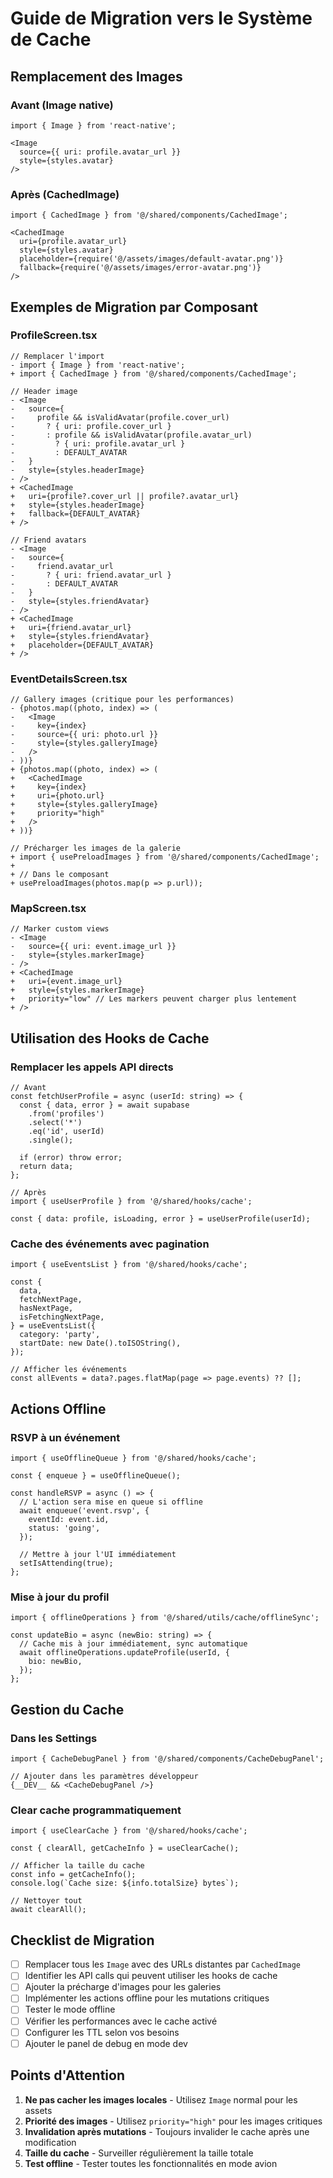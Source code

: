 # Guide de Migration vers le Système de Cache

## Remplacement des Images

### Avant (Image native)
```tsx
import { Image } from 'react-native';

<Image
  source={{ uri: profile.avatar_url }}
  style={styles.avatar}
/>
```

### Après (CachedImage)
```tsx
import { CachedImage } from '@/shared/components/CachedImage';

<CachedImage
  uri={profile.avatar_url}
  style={styles.avatar}
  placeholder={require('@/assets/images/default-avatar.png')}
  fallback={require('@/assets/images/error-avatar.png')}
/>
```

## Exemples de Migration par Composant

### ProfileScreen.tsx
```tsx
// Remplacer l'import
- import { Image } from 'react-native';
+ import { CachedImage } from '@/shared/components/CachedImage';

// Header image
- <Image
-   source={
-     profile && isValidAvatar(profile.cover_url)
-       ? { uri: profile.cover_url }
-       : profile && isValidAvatar(profile.avatar_url)
-         ? { uri: profile.avatar_url }
-         : DEFAULT_AVATAR
-   }
-   style={styles.headerImage}
- />
+ <CachedImage
+   uri={profile?.cover_url || profile?.avatar_url}
+   style={styles.headerImage}
+   fallback={DEFAULT_AVATAR}
+ />

// Friend avatars
- <Image
-   source={
-     friend.avatar_url
-       ? { uri: friend.avatar_url }
-       : DEFAULT_AVATAR
-   }
-   style={styles.friendAvatar}
- />
+ <CachedImage
+   uri={friend.avatar_url}
+   style={styles.friendAvatar}
+   placeholder={DEFAULT_AVATAR}
+ />
```

### EventDetailsScreen.tsx
```tsx
// Gallery images (critique pour les performances)
- {photos.map((photo, index) => (
-   <Image
-     key={index}
-     source={{ uri: photo.url }}
-     style={styles.galleryImage}
-   />
- ))}
+ {photos.map((photo, index) => (
+   <CachedImage
+     key={index}
+     uri={photo.url}
+     style={styles.galleryImage}
+     priority="high"
+   />
+ ))}

// Précharger les images de la galerie
+ import { usePreloadImages } from '@/shared/components/CachedImage';
+ 
+ // Dans le composant
+ usePreloadImages(photos.map(p => p.url));
```

### MapScreen.tsx
```tsx
// Marker custom views
- <Image
-   source={{ uri: event.image_url }}
-   style={styles.markerImage}
- />
+ <CachedImage
+   uri={event.image_url}
+   style={styles.markerImage}
+   priority="low" // Les markers peuvent charger plus lentement
+ />
```

## Utilisation des Hooks de Cache

### Remplacer les appels API directs
```tsx
// Avant
const fetchUserProfile = async (userId: string) => {
  const { data, error } = await supabase
    .from('profiles')
    .select('*')
    .eq('id', userId)
    .single();
  
  if (error) throw error;
  return data;
};

// Après
import { useUserProfile } from '@/shared/hooks/cache';

const { data: profile, isLoading, error } = useUserProfile(userId);
```

### Cache des événements avec pagination
```tsx
import { useEventsList } from '@/shared/hooks/cache';

const {
  data,
  fetchNextPage,
  hasNextPage,
  isFetchingNextPage,
} = useEventsList({
  category: 'party',
  startDate: new Date().toISOString(),
});

// Afficher les événements
const allEvents = data?.pages.flatMap(page => page.events) ?? [];
```

## Actions Offline

### RSVP à un événement
```tsx
import { useOfflineQueue } from '@/shared/hooks/cache';

const { enqueue } = useOfflineQueue();

const handleRSVP = async () => {
  // L'action sera mise en queue si offline
  await enqueue('event.rsvp', {
    eventId: event.id,
    status: 'going',
  });
  
  // Mettre à jour l'UI immédiatement
  setIsAttending(true);
};
```

### Mise à jour du profil
```tsx
import { offlineOperations } from '@/shared/utils/cache/offlineSync';

const updateBio = async (newBio: string) => {
  // Cache mis à jour immédiatement, sync automatique
  await offlineOperations.updateProfile(userId, {
    bio: newBio,
  });
};
```

## Gestion du Cache

### Dans les Settings
```tsx
import { CacheDebugPanel } from '@/shared/components/CacheDebugPanel';

// Ajouter dans les paramètres développeur
{__DEV__ && <CacheDebugPanel />}
```

### Clear cache programmatiquement
```tsx
import { useClearCache } from '@/shared/hooks/cache';

const { clearAll, getCacheInfo } = useClearCache();

// Afficher la taille du cache
const info = getCacheInfo();
console.log(`Cache size: ${info.totalSize} bytes`);

// Nettoyer tout
await clearAll();
```

## Checklist de Migration

- [ ] Remplacer tous les `Image` avec des URLs distantes par `CachedImage`
- [ ] Identifier les API calls qui peuvent utiliser les hooks de cache
- [ ] Ajouter la précharge d'images pour les galeries
- [ ] Implémenter les actions offline pour les mutations critiques
- [ ] Tester le mode offline
- [ ] Vérifier les performances avec le cache activé
- [ ] Configurer les TTL selon vos besoins
- [ ] Ajouter le panel de debug en mode dev

## Points d'Attention

1. **Ne pas cacher les images locales** - Utilisez `Image` normal pour les assets
2. **Priorité des images** - Utilisez `priority="high"` pour les images critiques
3. **Invalidation après mutations** - Toujours invalider le cache après une modification
4. **Taille du cache** - Surveiller régulièrement la taille totale
5. **Test offline** - Tester toutes les fonctionnalités en mode avion